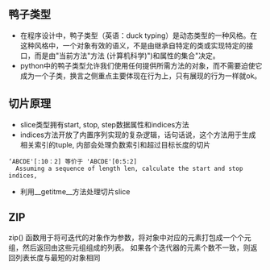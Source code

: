 ## 鸭子类型

* 在程序设计中，鸭子类型（英语：duck typing）是动态类型的一种风格。在这种风格中，一个对象有效的语义，不是由继承自特定的类或实现特定的接口，而是由"当前方法"方法 (计算机科学)")和属性的集合"决定。
* python中的鸭子类型允许我们使用任何提供所需方法的对象，而不需要迫使它成为一个子类，换言之侧重点主要体现在行为上，只有展现的行为一样就ok。

## 切片原理

* slice类型拥有start, stop, step数据属性和indices方法
* indices方法开放了内置序列实现的复杂逻辑，话句话说，这个方法用于生成相关索引的tuple,
内部会处理负数索引和超过目标长度的切片

``` 
‘ABCDE'[:10：2] 等价于 'ABCDE'[0:5:2]
  Assuming a sequence of length len, calculate the start and stop indices,
``` 
* 利用__getitme__方法处理切片slice

## ZIP

zip() 函数用于将可迭代的对象作为参数，将对象中对应的元素打包成一个个元组，然后返回由这些元组组成的列表。
如果各个迭代器的元素个数不一致，则返回列表长度与最短的对象相同
